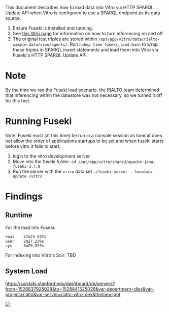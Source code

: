 This document describes how to load data into Vitro via HTTP SPARQL Update API when Vitro is configured to use a SPARQL endpoint as its data source.

1. Ensure Fuseki is installed and running.
2. See [this Wiki page](https://github.com/sul-dlss/rialto/wiki/Disable-enable-inferencing-at-startup) for information on how to turn inferencing on and off.
3. The original test triples are stored within `/opt/app/vitro/data/rialto-sample-data/vivo/agents/`. Run `nohup time fuseki_load.bash` to wrap these triples in SPARQL insert statements and load them into Vitro via Fuseki's HTTP SPARQL Update API.

# Note

By the time we ran the Fuseki load scenario, the RIALTO team determined that inferencing within the datastore was *not* necessary, so we turned it off for this test.

# Running Fuseki

Note: Fuseki must (at this time) be run in a console session as tomcat does not allow the order of applications startups to be set and when fuseki starts before vitro it fails to start.

1. login to the vitro development server
2. Move into the fuseki folder: `cd /opt/app/vitro/shared/apache-jena-fuseki-3.7.0`
3. Run the server with the `vitro` data set `./fuseki-server --loc=data --update /vitro`

# Findings

## Runtime

For the load into Fuseki:
```
real    47m23.597s
user    2m27.236s
sys     3m29.929s
```

For indexing into Vitro's Solr: TBD

## System Load

https://sulstats.stanford.edu/dashboard/db/servers?from=1528837925028&to=1528841525028&var-department=dlss&var-project=rialto&var-server=rialto-vitro-dev&theme=light

![](https://user-images.githubusercontent.com/131982/41320098-3f6139d4-6e53-11e8-8a98-64b28b61f574.png)
